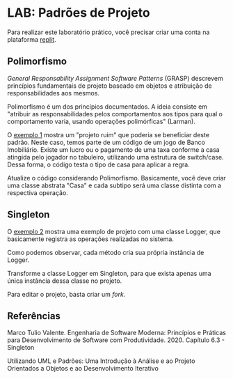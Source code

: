 # LAB: Padrões de Projeto

Para realizar este laboratório prático, você precisar criar uma conta na plataforma [replit](https://replit.com/).

## Polimorfismo

_General Responsability Assignment Software Patterns_ (GRASP) descrevem princípios fundamentais de projeto baseado em objetos e atribuição de responsabilidades aos mesmos.

Polimorfismo é um dos princípios documentados. A ideia consiste em "atribuir as responsabilidades pelos comportamentos aos tipos para qual o comportamento varia, usando operações polimórficas" (Larman).


O [exemplo 1](https://replit.com/@anbrito/BancoImobiliario) mostra um "projeto ruim" que poderia se beneficiar deste padrão. Neste caso, temos parte de um código de um jogo de Banco Imobiliário. Existe um lucro ou o pagamento de uma taxa conforme a casa atingida pelo jogador no tabuleiro, utilizando uma estrutura de switch/case. Dessa forma, o código testa o tipo de casa para aplicar a regra.

Atualize o código considerando Polimorfismo. Basicamente, você deve criar uma classe abstrata "Casa" e cada subtipo será uma classe distinta com a respectiva operação.

## Singleton

O [exemplo 2](https://replit.com/@anbrito/LoggerSingleton) mostra uma exemplo de projeto com uma classe Logger, que basicamente registra as operações realizadas no sistema.

Como podemos observar, cada método cria sua própria instância de Logger.

Transforme a classe Logger em Singleton, para que exista apenas uma única instância dessa classe no projeto.

Para editar o projeto, basta criar um _fork_.


## Referências

Marco Tulio Valente. Engenharia de Software Moderna: Princípios e Práticas para Desenvolvimento de Software com Produtividade. 2020. Capítulo 6.3  - Singleton

Utilizando UML e Padrões: Uma Introdução à Análise e ao Projeto Orientados a Objetos e ao Desenvolvimento Iterativo